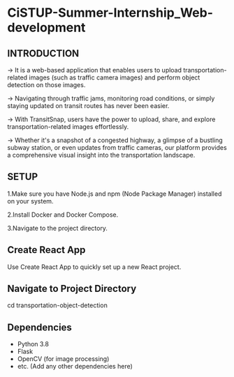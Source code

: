 # CiSTUP-Summer-Internship_Web-development
## INTRODUCTION
 -> It is a web-based application that enables users to upload transportation-related images (such as traffic camera images) and perform object detection on those images.
 
 -> Navigating through traffic jams, monitoring road conditions, or simply staying updated on transit routes has never been easier.
 
 -> With TransitSnap, users have the power to upload, share, and explore transportation-related images effortlessly. 
 
 -> Whether it's a snapshot of a congested highway, a glimpse of a bustling subway station, or even updates from traffic cameras, our platform provides a comprehensive visual insight into the transportation landscape.
   
## SETUP
1.Make sure you have Node.js and npm (Node Package Manager) installed on your system.

2.Install Docker and Docker Compose.

3.Navigate to the project directory.

## Create React App
Use Create React App to quickly set up a new React project.

## Navigate to Project Directory
 cd transportation-object-detection
     
 ## Dependencies

- Python 3.8
- Flask
- OpenCV (for image processing)
- etc. (Add any other dependencies here)
